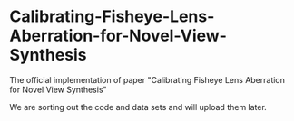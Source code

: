 # Calibrating-Fisheye-Lens-Aberration-for-Novel-View-Synthesis
The official implementation of paper "Calibrating Fisheye Lens Aberration for Novel View Synthesis"

We are sorting out the code and data sets and will upload them later.
